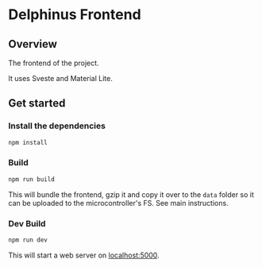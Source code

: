 # Delphinus Frontend

## Overview
The frontend of the project.

It uses Sveste and Material Lite.

## Get started

### Install the dependencies
```bash
npm install
```

### Build
```bash
npm run build
```
This will bundle the frontend, gzip it and copy it over to the `data` folder so it can be uploaded to the microcontroller's FS. See main instructions.

### Dev Build 
```bash
npm run dev
```

This will start a web server on [localhost:5000](http://localhost:5000).
